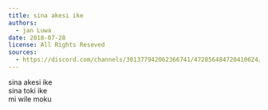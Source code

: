 ```yaml
---
title: sina akesi ike
authors:
  - jan Luwa
date: 2018-07-28
license: All Rights Reseved
sources:
  - https://discord.com/channels/301377942062366741/472856484720410624/472856713003925505
---
```


sina akesi ike  \
sina toki ike  \
mi wile moku
